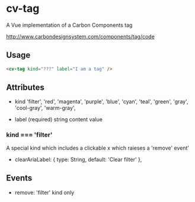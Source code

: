 # cv-tag

A Vue implementation of a Carbon Components tag

http://www.carbondesignsystem.com/components/tag/code

## Usage

```html
<cv-tag kind="???" label="I am a tag" />
```

## Attributes

- kind
  'filter',
  'red',
  'magenta',
  'purple',
  'blue',
  'cyan',
  'teal',
  'green',
  'gray',
  'cool-gray',
  'warm-gray',

- label (required)
  string content value

### kind === 'filter'

A special kind which includes a clickable x which raieses a 'remove' event'

- clearAriaLabel: { type: String, default: 'Clear filter' },

## Events

- remove: 'filter' kind only
